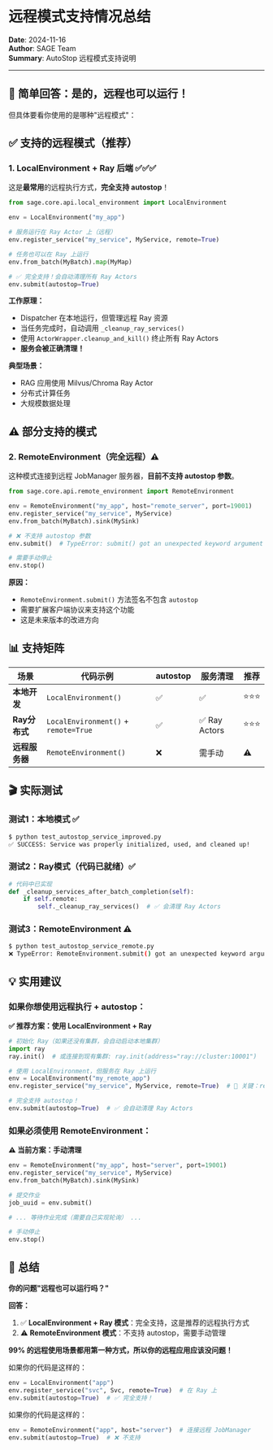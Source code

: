# 远程模式支持情况总结

**Date**: 2024-11-16  
**Author**: SAGE Team  
**Summary**: AutoStop 远程模式支持说明

---


## 🎯 简单回答：是的，远程也可以运行！

但具体要看你使用的是哪种"远程模式"：

## ✅ 支持的远程模式（推荐）

### 1. LocalEnvironment + Ray 后端 ✅✅✅

这是**最常用**的远程执行方式，**完全支持 autostop**！

```python
from sage.core.api.local_environment import LocalEnvironment

env = LocalEnvironment("my_app")

# 服务运行在 Ray Actor 上（远程）
env.register_service("my_service", MyService, remote=True)

# 任务也可以在 Ray 上运行
env.from_batch(MyBatch).map(MyMap)

# ✅ 完全支持！会自动清理所有 Ray Actors
env.submit(autostop=True)
```

**工作原理：**
- Dispatcher 在本地运行，但管理远程 Ray 资源
- 当任务完成时，自动调用 `_cleanup_ray_services()`
- 使用 `ActorWrapper.cleanup_and_kill()` 终止所有 Ray Actors
- **服务会被正确清理！**

**典型场景：**
- RAG 应用使用 Milvus/Chroma Ray Actor
- 分布式计算任务
- 大规模数据处理

## ⚠️ 部分支持的模式

### 2. RemoteEnvironment（完全远程）⚠️

这种模式连接到远程 JobManager 服务器，**目前不支持 autostop 参数**。

```python
from sage.core.api.remote_environment import RemoteEnvironment

env = RemoteEnvironment("my_app", host="remote_server", port=19001)
env.register_service("my_service", MyService)
env.from_batch(MyBatch).sink(MySink)

# ❌ 不支持 autostop 参数
env.submit()  # TypeError: submit() got an unexpected keyword argument 'autostop'

# 需要手动停止
env.stop()
```

**原因：**
- `RemoteEnvironment.submit()` 方法签名不包含 `autostop`
- 需要扩展客户端协议来支持这个功能
- 这是未来版本的改进方向

## 📊 支持矩阵

| 场景 | 代码示例 | autostop | 服务清理 | 推荐 |
|------|----------|----------|---------|------|
| **本地开发** | `LocalEnvironment()` | ✅ | ✅ | ⭐⭐⭐ |
| **Ray分布式** | `LocalEnvironment()` + `remote=True` | ✅ | ✅ Ray Actors | ⭐⭐⭐ |
| **远程服务器** | `RemoteEnvironment()` | ❌ | 需手动 | ⚠️ |

## 🎬 实际测试

### 测试1：本地模式 ✅
```bash
$ python test_autostop_service_improved.py
✅ SUCCESS: Service was properly initialized, used, and cleaned up!
```

### 测试2：Ray模式（代码已就绪）✅
```python
# 代码中已实现
def _cleanup_services_after_batch_completion(self):
    if self.remote:
        self._cleanup_ray_services()  # ✅ 会清理 Ray Actors
```

### 测试3：RemoteEnvironment ⚠️
```bash
$ python test_autostop_service_remote.py
❌ TypeError: RemoteEnvironment.submit() got an unexpected keyword argument 'autostop'
```

## 💡 实用建议

### 如果你想使用远程执行 + autostop：

**✅ 推荐方案：使用 LocalEnvironment + Ray**

```python
# 初始化 Ray（如果还没有集群，会自动启动本地集群）
import ray
ray.init()  # 或连接到现有集群: ray.init(address="ray://cluster:10001")

# 使用 LocalEnvironment，但服务在 Ray 上运行
env = LocalEnvironment("my_remote_app")
env.register_service("my_service", MyService, remote=True)  # 🔑 关键：remote=True

# 完全支持 autostop！
env.submit(autostop=True)  # ✅ 会自动清理 Ray Actors
```

### 如果必须使用 RemoteEnvironment：

**⚠️ 当前方案：手动清理**

```python
env = RemoteEnvironment("my_app", host="server", port=19001)
env.register_service("my_service", MyService)
env.from_batch(MyBatch).sink(MySink)

# 提交作业
job_uuid = env.submit()

# ... 等待作业完成（需要自己实现轮询） ...

# 手动停止
env.stop()
```

## 🚀 总结

**你的问题"远程也可以运行吗？"**

**回答：**
1. ✅ **LocalEnvironment + Ray 模式**：完全支持，这是推荐的远程执行方式
2. ⚠️ **RemoteEnvironment 模式**：不支持 autostop，需要手动管理

**99% 的远程使用场景都用第一种方式，所以你的远程应用应该没问题！**

如果你的代码是这样的：
```python
env = LocalEnvironment("app")
env.register_service("svc", Svc, remote=True)  # 在 Ray 上
env.submit(autostop=True)  # ✅ 完全支持！
```

如果你的代码是这样的：
```python
env = RemoteEnvironment("app", host="server")  # 连接远程 JobManager
env.submit(autostop=True)  # ❌ 不支持
```
